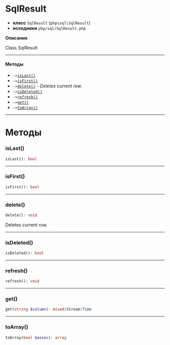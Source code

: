 # SqlResult

- **класс** `SqlResult` (`php\sql\SqlResult`)
- **исходники** `php/sql/SqlResult.php`

**Описание**

Class SqlResult

---

#### Методы

- `->`[`isLast()`](#method-islast)
- `->`[`isFirst()`](#method-isfirst)
- `->`[`delete()`](#method-delete) - _Deletes current row._
- `->`[`isDeleted()`](#method-isdeleted)
- `->`[`refresh()`](#method-refresh)
- `->`[`get()`](#method-get)
- `->`[`toArray()`](#method-toarray)

---
# Методы

<a name="method-islast"></a>

### isLast()
```php
isLast(): bool
```

---

<a name="method-isfirst"></a>

### isFirst()
```php
isFirst(): bool
```

---

<a name="method-delete"></a>

### delete()
```php
delete(): void
```
Deletes current row.

---

<a name="method-isdeleted"></a>

### isDeleted()
```php
isDeleted(): bool
```

---

<a name="method-refresh"></a>

### refresh()
```php
refresh(): void
```

---

<a name="method-get"></a>

### get()
```php
get(string $column): mixed|Stream|Time
```

---

<a name="method-toarray"></a>

### toArray()
```php
toArray(bool $assoc): array
```